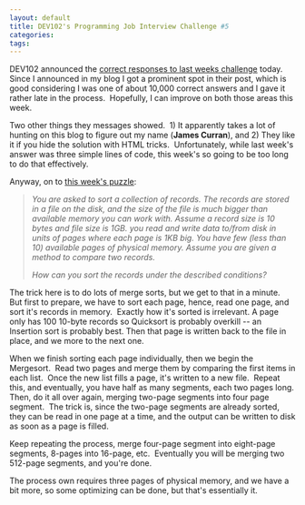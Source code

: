 ```yaml
---
layout: default
title: DEV102's Programming Job Interview Challenge #5
categories: 
tags: 
---
```


  <p>DEV102 announced the <a href="http://www.dev102.com/2008/05/26/a-programming-job-interview-challenge-5-records-sorting/">correct responses to last weeks challenge</a> today.  Since I announced in my blog I got a prominent spot in their post, which is good considering I was one of about 10,000 correct answers and I gave it rather late in the process.  Hopefully, I can improve on both those areas this week.</p>  <p>Two other things they messages showed.  1) It apparently takes a lot of hunting on this blog to figure out my name (<strong>James Curran</strong>), and 2) They like it if you hide the solution with HTML tricks.  Unfortunately, while last week's answer was three simple lines of code, this week's so going to be too long to do that effectively.</p>  <p>Anyway, on to <a href="http://www.dev102.com/2008/05/26/a-programming-job-interview-challenge-5-records-sorting/">this week's puzzle</a>:</p>  <blockquote>   <p><em>You are asked to sort a collection of records. The records are stored in a file on the disk, and the size of the file is much bigger than available memory you can work with. Assume a record size is 10 bytes and file size is 1GB. you read and write data to/from disk in units of pages where each page is 1KB big. You have few (less than 10) available pages of physical memory. Assume you are given a method to compare two records.</em></p>    <p><em>How can you sort the records under the described conditions?</em></p> </blockquote>  <p>The trick here is to do lots of merge sorts, but we get to that in a minute.  But first to prepare, we have to sort each page, hence, read one page, and sort it's records in memory.  Exactly how it's sorted is irrelevant. A page only has 100 10-byte records so Quicksort is probably overkill -- an Insertion sort is probably best. Then that page is written back to the file in place, and we more to the next one.</p>  <p>When we finish sorting each page individually, then we begin the Mergesort.  Read two pages and merge them by comparing the first items in each list.  Once the new list fills a page, it's written to a new file.  Repeat this, and eventually, you have half as many segments, each two pages long. Then, do it all over again, merging two-page segments into four page segment.  The trick is, since the two-page segments are already sorted, they can be read in one page at a time, and the output can be written to disk as soon as a page is filled.</p>  <p>Keep repeating the process, merge four-page segment into eight-page segments, 8-pages into 16-page, etc.  Eventually you will be merging two 512-page segments, and you're done.</p>  <p>The process own requires three pages of physical memory, and we have a bit more, so some optimizing can be done, but that's essentially it.</p>